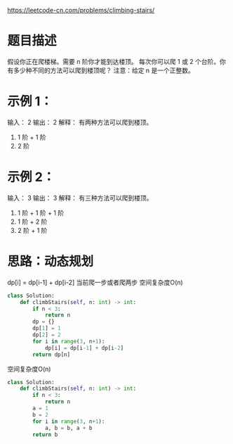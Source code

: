 https://leetcode-cn.com/problems/climbing-stairs/
# 题目描述
假设你正在爬楼梯。需要 n 阶你才能到达楼顶。
每次你可以爬 1 或 2 个台阶。你有多少种不同的方法可以爬到楼顶呢？
注意：给定 n 是一个正整数。

# 示例 1：
输入： 2
输出： 2
解释： 有两种方法可以爬到楼顶。
1.  1 阶 + 1 阶
2.  2 阶

# 示例 2：
输入： 3
输出： 3
解释： 有三种方法可以爬到楼顶。
1.  1 阶 + 1 阶 + 1 阶
2.  1 阶 + 2 阶
3.  2 阶 + 1 阶

# 思路：动态规划
dp[i] = dp[i-1] + dp[i-2]
当前爬一步或者爬两步
空间复杂度O(n)

```python
class Solution:
    def climbStairs(self, n: int) -> int:
        if n < 3:
            return n
        dp = {}
        dp[1] = 1
        dp[2] = 2
        for i in range(3, n+1):
            dp[i] = dp[i-1] + dp[i-2]
        return dp[n]
```
空间复杂度O(n)
```python
class Solution:
    def climbStairs(self, n: int) -> int:
        if n < 3:
            return n
        a = 1
        b = 2
        for i in range(3, n+1):
            a, b = b, a + b
        return b
```